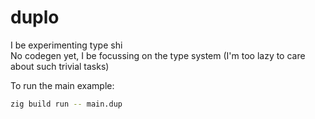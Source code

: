 # duplo

I be experimenting type shi  
No codegen yet, I be focussing on the type system (I'm too lazy to care about such trivial tasks)  

To run the main example:  
```sh
zig build run -- main.dup
```
